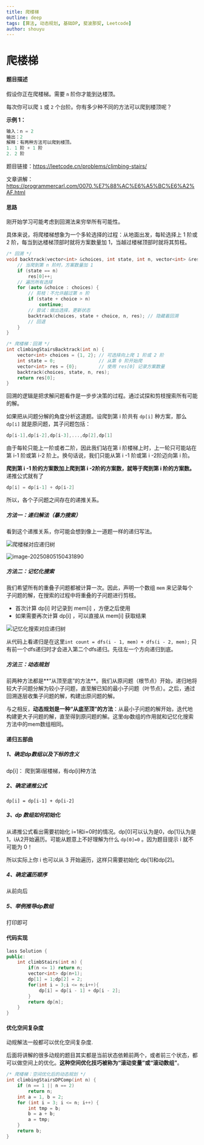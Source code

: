 ```yaml
---
title: 爬楼梯
outline: deep
tags: [算法, 动态规划, 基础DP, 斐波那契, Leetcode]
author: shouyu
---
```


# 爬楼梯

#### 题目描述

假设你正在爬楼梯。需要 `n` 阶你才能到达楼顶。

每次你可以爬 `1` 或 `2` 个台阶。你有多少种不同的方法可以爬到楼顶呢？

**示例 1：**

```C++
输入：n = 2
输出：2
解释：有两种方法可以爬到楼顶。
1. 1 阶 + 1 阶
2. 2 阶
```

题目链接：https://leetcode.cn/problems/climbing-stairs/

文章讲解：https://programmercarl.com/0070.%E7%88%AC%E6%A5%BC%E6%A2%AF.html

#### 思路

刚开始学习可能考虑到回溯法来穷举所有可能性。

具体来说，将爬楼梯想象为一个多轮选择的过程：从地面出发，每轮选择上 1 阶或 2 阶，每当到达楼梯顶部时就将方案数量加 1，当越过楼梯顶部时就将其剪枝。

```C++
/* 回溯 */
void backtrack(vector<int> &choices, int state, int n, vector<int> &res) {
    // 当爬到第 n 阶时，方案数量加 1
    if (state == n)
        res[0]++;
    // 遍历所有选择
    for (auto &choice : choices) {
        // 剪枝：不允许越过第 n 阶
        if (state + choice > n)
            continue;
        // 尝试：做出选择，更新状态
        backtrack(choices, state + choice, n, res); // 隐藏着回溯
        // 回退
    }
}

/* 爬楼梯：回溯 */
int climbingStairsBacktrack(int n) {
    vector<int> choices = {1, 2}; // 可选择向上爬 1 阶或 2 阶
    int state = 0;                // 从第 0 阶开始爬
    vector<int> res = {0};        // 使用 res[0] 记录方案数量
    backtrack(choices, state, n, res);
    return res[0];
}
```

回溯的逻辑是把求解问题看作是一步步决策的过程。通过试探和剪枝搜索所有可能的解。

如果把从问题分解的角度分析这道题。设爬到第 i 阶共有 `dp[i]` 种方案，那么 `dp[i]` 就是原问题，其子问题包括：

```C++
dp[i-1],dp[i-2],dp[i-3],...,dp[2],dp[1]
```

由于每轮只能上一阶或者二阶，因此我们站在第 i 阶楼梯上时，上一轮只可能站在第 i-1 阶或第 i-2 阶上。换句话说，我们只能从第 i -1 阶或第 i -2阶迈向第 i 阶。

**爬到第 i -1 阶的方案数加上爬到第 i -2阶的方案数，就等于爬到第 i 阶的方案数。** 递推公式就有了 

```C++
dp[i] = dp[i-1] + dp[i-2]
```

所以，各个子问题之间存在的递推关系。

##### 方法一：递归解法（暴力搜索）

看到这个递推关系，你可能会想到像上一道题一样的递归写法。

![爬楼梯对应递归树](https://images-xxueyu.oss-cn-shanghai.aliyuncs.com/climbing_stairs_dfs_tree.png)

![image-20250805150431890](https://images-xxueyu.oss-cn-shanghai.aliyuncs.com/image-20250805150431890.png)

##### 方法二：记忆化搜索

我们希望所有的重叠子问题都被计算一次。因此，声明一个数组 `mem` 来记录每个子问题的解，在搜索的过程中将重叠的子问题进行剪枝。

- 首次计算 dp[i] 时记录到 mem[i] ，方便之后使用
- 如果需要再次计算 dp[i] ，可以直接从 mem[i] 获取结果

![记忆化搜索对应递归树](https://images-xxueyu.oss-cn-shanghai.aliyuncs.com/climbing_stairs_dfs_memo_tree.png)

从代码上看递归是在这里`int count = dfs(i - 1, mem) + dfs(i - 2, mem);` 只有前一个dfs递归时才会进入第二个dfs递归。先往左一个方向递归到底。

##### 方法三：动态规划

前两种方法都是**“从顶至底”的方法**。我们从原问题（根节点）开始，递归地将较大子问题分解为较小子问题，直至解已知的最小子问题（叶节点）。之后，通过回溯逐层收集子问题的解，构建出原问题的解。

与之相反，**动态规划是一种“从底至顶”的方法**：从最小子问题的解开始，迭代地构建更大子问题的解，直至得到原问题的解。这里dp数组的作用就和记忆化搜索方法中的mem数组相同。

####  递归五部曲

##### 1、确定dp数组以及下标的含义

dp[i]： 爬到第i层楼梯，有dp[i]种方法

##### 2、确定递推公式

`dp[i] = dp[i-1] + dp[i-2]`

##### 3、dp 数组如何初始化

从递推公式看出需要初始化 i=1和i=0时的情况。dp[0]可以认为是0，dp[1]认为是1，i从2开始遍历。可能从题意上不好理解为什么 `dp[0]=0` 。因为题目提示 i 就不可能为 0！

所以实际上你 i 也可以从 3 开始遍历，这样只需要初始化 dp[1]和dp[2]。

##### 4、确定遍历顺序

从前向后

##### 5、举例推导dp数组

打印即可

#### 代码实现

```C++
lass Solution {
public:
    int climbStairs(int n) {
        if(n <= 1) return n;
        vector<int> dp(n+1);
        dp[1] = 1;dp[2] = 2;
        for(int i = 3;i <= n;i++){
            dp[i] = dp[i - 1] + dp[i - 2];
        }
        return dp[n];
    }
}
```

#### 优化空间复杂度

动规解法一般都可以优化空间复杂度.

后面将讲解的很多动规的题目其实都是当前状态依赖前两个，或者前三个状态，都可以做空间上的优化。**这种空间优化技巧被称为“滚动变量”或“滚动数组”**。

```C++
/* 爬楼梯：空间优化后的动态规划 */
int climbingStairsDPComp(int n) {
    if (n == 1 || n == 2)
        return n;
    int a = 1, b = 2;
    for (int i = 3; i <= n; i++) {
        int tmp = b;
        b = a + b;
        a = tmp;
    }
    return b;
}
```

